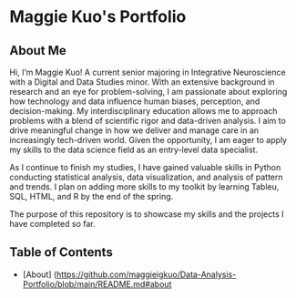 # Maggie Kuo's Portfolio
## About Me
Hi, I’m Maggie Kuo! A current senior majoring in Integrative Neuroscience with a Digital and Data Studies minor. With an extensive background in research and an eye for problem-solving, I am passionate about exploring how technology and data influence human biases, perception, and decision-making. My interdisciplinary education allows me to approach problems with a blend of scientific rigor and data-driven analysis. I aim to drive meaningful change in how we deliver and manage care in an increasingly tech-driven world. Given the opportunity, I am eager to apply my skills to the data science field as an entry-level data specialist. 

As I continue to finish my studies, I have gained valuable skills in Python conducting statistical analysis, data visualization, and analysis of pattern and trends. I plan on adding more skills to my toolkit by learning Tableu, SQL, HTML, and R by the end of the spring. 

The purpose of this repository is to showcase my skills and the projects I have completed so far.


## Table of Contents
- [About] (https://github.com/maggieigkuo/Data-Analysis-Portfolio/blob/main/README.md#about
